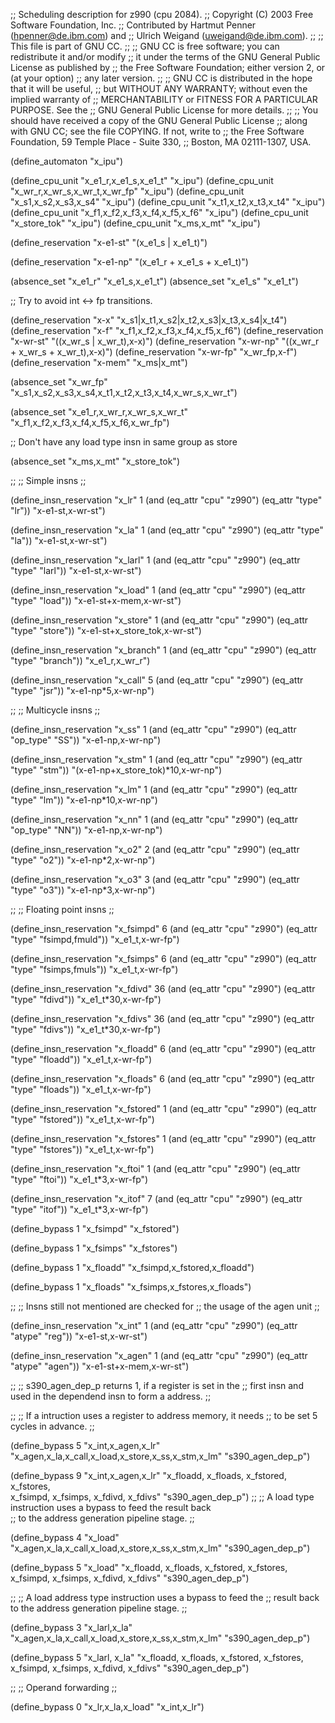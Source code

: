 ;; Scheduling description for z990 (cpu 2084).
;;   Copyright (C) 2003 Free Software Foundation, Inc.
;;   Contributed by Hartmut Penner (hpenner@de.ibm.com) and
;;                  Ulrich Weigand (uweigand@de.ibm.com).
;;
;; This file is part of GNU CC.
;;
;; GNU CC is free software; you can redistribute it and/or modify
;; it under the terms of the GNU General Public License as published by
;; the Free Software Foundation; either version 2, or (at your option)
;; any later version.
;;
;; GNU CC is distributed in the hope that it will be useful,
;; but WITHOUT ANY WARRANTY; without even the implied warranty of
;; MERCHANTABILITY or FITNESS FOR A PARTICULAR PURPOSE.  See the
;; GNU General Public License for more details.
;;
;; You should have received a copy of the GNU General Public License
;; along with GNU CC; see the file COPYING.  If not, write to
;; the Free Software Foundation, 59 Temple Place - Suite 330,
;; Boston, MA 02111-1307, USA.

(define_automaton "x_ipu")

(define_cpu_unit "x_e1_r,x_e1_s,x_e1_t"  "x_ipu")
(define_cpu_unit "x_wr_r,x_wr_s,x_wr_t,x_wr_fp" "x_ipu")
(define_cpu_unit "x_s1,x_s2,x_s3,x_s4"   "x_ipu")
(define_cpu_unit "x_t1,x_t2,x_t3,x_t4"   "x_ipu")
(define_cpu_unit "x_f1,x_f2,x_f3,x_f4,x_f5,x_f6"   "x_ipu")
(define_cpu_unit "x_store_tok"   "x_ipu")
(define_cpu_unit "x_ms,x_mt"   "x_ipu")

(define_reservation "x-e1-st" "(x_e1_s | x_e1_t)")

(define_reservation "x-e1-np" "(x_e1_r + x_e1_s + x_e1_t)")

(absence_set "x_e1_r" "x_e1_s,x_e1_t")
(absence_set "x_e1_s" "x_e1_t")

;; Try to avoid int <-> fp transitions.

(define_reservation "x-x" "x_s1|x_t1,x_s2|x_t2,x_s3|x_t3,x_s4|x_t4")
(define_reservation "x-f" "x_f1,x_f2,x_f3,x_f4,x_f5,x_f6")
(define_reservation "x-wr-st" "((x_wr_s | x_wr_t),x-x)")
(define_reservation "x-wr-np" "((x_wr_r + x_wr_s + x_wr_t),x-x)")
(define_reservation "x-wr-fp" "x_wr_fp,x-f")
(define_reservation "x-mem"   "x_ms|x_mt")

(absence_set "x_wr_fp"
             "x_s1,x_s2,x_s3,x_s4,x_t1,x_t2,x_t3,x_t4,x_wr_s,x_wr_t")

(absence_set "x_e1_r,x_wr_r,x_wr_s,x_wr_t"
             "x_f1,x_f2,x_f3,x_f4,x_f5,x_f6,x_wr_fp")

;; Don't have any load type insn in same group as store

(absence_set "x_ms,x_mt" "x_store_tok")


;;
;; Simple insns
;;

(define_insn_reservation "x_lr" 1
  (and (eq_attr "cpu" "z990")
       (eq_attr "type" "lr"))
  "x-e1-st,x-wr-st") 

(define_insn_reservation "x_la" 1 
  (and (eq_attr "cpu" "z990")
       (eq_attr "type" "la"))
  "x-e1-st,x-wr-st") 

(define_insn_reservation "x_larl" 1 
  (and (eq_attr "cpu" "z990")
       (eq_attr "type" "larl"))
  "x-e1-st,x-wr-st") 

(define_insn_reservation "x_load" 1 
  (and (eq_attr "cpu" "z990")
       (eq_attr "type" "load"))
  "x-e1-st+x-mem,x-wr-st") 

(define_insn_reservation "x_store" 1 
  (and (eq_attr "cpu" "z990")
       (eq_attr "type" "store"))
  "x-e1-st+x_store_tok,x-wr-st") 

(define_insn_reservation "x_branch" 1 
  (and (eq_attr "cpu" "z990")
       (eq_attr "type" "branch"))
  "x_e1_r,x_wr_r") 

(define_insn_reservation "x_call" 5 
  (and (eq_attr "cpu" "z990")
       (eq_attr "type" "jsr"))
  "x-e1-np*5,x-wr-np") 

;;
;; Multicycle insns
;;

(define_insn_reservation "x_ss" 1 
  (and (eq_attr "cpu" "z990")
       (eq_attr "op_type" "SS"))
  "x-e1-np,x-wr-np") 

(define_insn_reservation "x_stm" 1 
  (and (eq_attr "cpu" "z990")
       (eq_attr "type" "stm"))
  "(x-e1-np+x_store_tok)*10,x-wr-np") 

(define_insn_reservation "x_lm" 1 
  (and (eq_attr "cpu" "z990")
       (eq_attr "type" "lm"))
  "x-e1-np*10,x-wr-np") 

(define_insn_reservation "x_nn" 1 
  (and (eq_attr "cpu" "z990")
       (eq_attr "op_type" "NN"))
  "x-e1-np,x-wr-np") 

(define_insn_reservation "x_o2" 2 
  (and (eq_attr "cpu" "z990")
       (eq_attr "type" "o2"))
  "x-e1-np*2,x-wr-np") 

(define_insn_reservation "x_o3" 3 
  (and (eq_attr "cpu" "z990")
       (eq_attr "type" "o3"))
  "x-e1-np*3,x-wr-np") 

;;
;; Floating point insns
;;

(define_insn_reservation "x_fsimpd" 6 
  (and (eq_attr "cpu" "z990")
       (eq_attr "type" "fsimpd,fmuld"))
  "x_e1_t,x-wr-fp") 

(define_insn_reservation "x_fsimps" 6 
  (and (eq_attr "cpu" "z990")
       (eq_attr "type" "fsimps,fmuls"))
  "x_e1_t,x-wr-fp") 

(define_insn_reservation "x_fdivd" 36
  (and (eq_attr "cpu" "z990")
       (eq_attr "type" "fdivd"))
  "x_e1_t*30,x-wr-fp") 

(define_insn_reservation "x_fdivs" 36 
  (and (eq_attr "cpu" "z990")
       (eq_attr "type" "fdivs"))
  "x_e1_t*30,x-wr-fp") 

(define_insn_reservation "x_floadd" 6 
  (and (eq_attr "cpu" "z990")
       (eq_attr "type" "floadd"))
  "x_e1_t,x-wr-fp") 

(define_insn_reservation "x_floads" 6 
  (and (eq_attr "cpu" "z990")
       (eq_attr "type" "floads"))
  "x_e1_t,x-wr-fp") 

(define_insn_reservation "x_fstored" 1 
  (and (eq_attr "cpu" "z990")
       (eq_attr "type" "fstored"))
  "x_e1_t,x-wr-fp") 

(define_insn_reservation "x_fstores" 1 
  (and (eq_attr "cpu" "z990")
       (eq_attr "type" "fstores"))
  "x_e1_t,x-wr-fp") 

(define_insn_reservation "x_ftoi" 1 
  (and (eq_attr "cpu" "z990")
       (eq_attr "type" "ftoi"))
  "x_e1_t*3,x-wr-fp") 

(define_insn_reservation "x_itof" 7 
  (and (eq_attr "cpu" "z990")
       (eq_attr "type" "itof"))
  "x_e1_t*3,x-wr-fp") 

(define_bypass 1 "x_fsimpd" "x_fstored")

(define_bypass 1 "x_fsimps" "x_fstores")

(define_bypass 1 "x_floadd" "x_fsimpd,x_fstored,x_floadd")
	         
(define_bypass 1 "x_floads" "x_fsimps,x_fstores,x_floads")

;;
;; Insns still not mentioned are checked for
;; the usage of the agen unit 
;;

(define_insn_reservation "x_int" 1
  (and (eq_attr "cpu" "z990")
       (eq_attr "atype" "reg"))
  "x-e1-st,x-wr-st") 

(define_insn_reservation "x_agen" 1
  (and (eq_attr "cpu" "z990")
       (eq_attr "atype" "agen"))
  "x-e1-st+x-mem,x-wr-st") 

;;
;; s390_agen_dep_p returns 1, if a register is set in the 
;; first insn and used in the dependend insn to form a address.
;;

;;
;; If a intruction uses a register to address memory, it needs
;; to be set 5 cycles in advance.
;; 

(define_bypass 5 "x_int,x_agen,x_lr" 
                 "x_agen,x_la,x_call,x_load,x_store,x_ss,x_stm,x_lm"
	         "s390_agen_dep_p")

(define_bypass 9 "x_int,x_agen,x_lr" 
                 "x_floadd, x_floads, x_fstored, x_fstores,\
		  x_fsimpd, x_fsimps, x_fdivd, x_fdivs"
	         "s390_agen_dep_p")
;;
;; A load type instruction uses a bypass to feed the result back	
;; to the address generation pipeline stage. 
;;

(define_bypass 4 "x_load"    
                 "x_agen,x_la,x_call,x_load,x_store,x_ss,x_stm,x_lm"
	         "s390_agen_dep_p")

(define_bypass 5 "x_load"
                 "x_floadd, x_floads, x_fstored, x_fstores,\
		  x_fsimpd, x_fsimps, x_fdivd, x_fdivs"
	         "s390_agen_dep_p")

;;
;; A load address type instruction uses a bypass to feed the 
;; result back to the address generation pipeline stage. 
;;

(define_bypass 3 "x_larl,x_la" 
                 "x_agen,x_la,x_call,x_load,x_store,x_ss,x_stm,x_lm"
	         "s390_agen_dep_p")

(define_bypass 5 "x_larl, x_la"
                 "x_floadd, x_floads, x_fstored, x_fstores,\
		  x_fsimpd, x_fsimps, x_fdivd, x_fdivs"
	         "s390_agen_dep_p")

;;
;; Operand forwarding
;;

(define_bypass 0 "x_lr,x_la,x_load" "x_int,x_lr")



